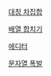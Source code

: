 [대칭 차집합](https://www.acmicpc.net/problem/1269)

[배열 합치기](https://www.acmicpc.net/problem/11728)

[에디터](https://www.acmicpc.net/problem/1406)

[문자열 폭발](https://www.acmicpc.net/problem/9935)
